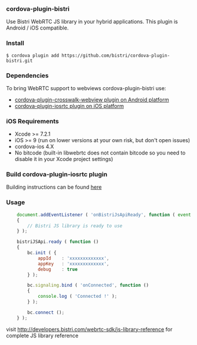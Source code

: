 ### cordova-plugin-bistri

Use Bistri WebRTC JS library in your hybrid applications.
This plugin is Android / iOS compatible.

### Install

```
$ cordova plugin add https://github.com/bistri/cordova-plugin-bistri.git
```

### Dependencies

To bring WebRTC support to webviews cordova-plugin-bistri use:

* [cordova-plugin-crosswalk-webview plugin on Android platform](https://github.com/crosswalk-project/cordova-plugin-crosswalk-webview/blob/master/README.md)
* [cordova-plugin-iosrtc plugin on iOS platform](https://github.com/eface2face/cordova-plugin-iosrtc)

### iOS Requirements

* Xcode >= 7.2.1
* iOS >= 9 (run on lower versions at your own risk, but don't open issues)
* cordova-ios 4.X
* No bitcode (built-in libwebrtc does not contain bitcode so you need to disable it in your Xcode project settings)

### Build cordova-plugin-iosrtc plugin
Building instructions can be found [here](https://github.com/eface2face/cordova-plugin-iosrtc/blob/master/docs/Building.md)


### Usage

```javascript
    document.addEventListener ( 'onBistriJsApiReady', function ( event )
    {
        // Bistri JS library is ready to use
    } );
```

```javascript
    bistriJSApi.ready ( function ()
    {
        bc.init ( {
            appId    : 'xxxxxxxxxxxxx',
            appKey   : 'xxxxxxxxxxxxx',
            debug    : true
        } );

        bc.signaling.bind ( 'onConnected', function ()
        {
            console.log ( 'Connected !' );
        } );

        bc.connect ();
    } );
```

visit http://developers.bistri.com/webrtc-sdk/js-library-reference for complete JS library reference